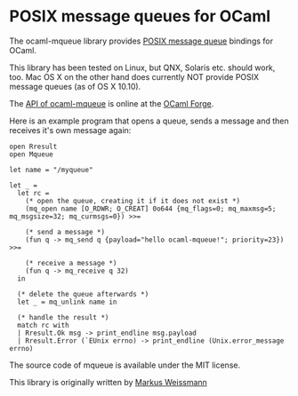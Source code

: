 # POSIX message queues for OCaml

The ocaml-mqueue library provides [POSIX message queue](http://pubs.opengroup.org/onlinepubs/9699919799/basedefs/mqueue.h.html) bindings for OCaml.

This library has been tested on Linux, but QNX, Solaris etc. should work, too.
Mac OS X on the other hand does currently NOT provide POSIX message queues (as of OS X 10.10).

The [API of ocaml-mqueue](http://mqueue.forge.ocamlcore.org/doc/) is online at the [OCaml Forge](https://forge.ocamlcore.org/).

Here is an example program that opens a queue, sends a message and then receives it's own message again:
```
open Rresult
open Mqueue

let name = "/myqueue"

let _ =
  let rc =
    (* open the queue, creating it if it does not exist *)
    (mq_open name [O_RDWR; O_CREAT] 0o644 {mq_flags=0; mq_maxmsg=5; mq_msgsize=32; mq_curmsgs=0}) >>=

    (* send a message *)
    (fun q -> mq_send q {payload="hello ocaml-mqueue!"; priority=23}) >>=

    (* receive a message *)
    (fun q -> mq_receive q 32)
  in

  (* delete the queue afterwards *)
  let _ = mq_unlink name in

  (* handle the result *)
  match rc with
  | Rresult.Ok msg -> print_endline msg.payload
  | Rresult.Error (`EUnix errno) -> print_endline (Unix.error_message errno)
```

The source code of mqueue is available under the MIT license.

This library is originally written by [Markus Weissmann](http://www.mweissmann.de/)


